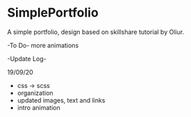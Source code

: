 # SimplePortfolio
A simple portfolio, design based on skillshare tutorial by Oliur.

-To Do-
more animations

-Update Log-

19/09/20
+ css -> scss
+ organization
+ updated images, text and links
+ intro animation

